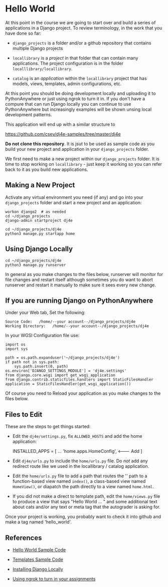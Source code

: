 Hello World
===========

At this point in the course we are going to start over and build a series of
applications in a Django project.  To review terminology, in the work that you
have done so far:

* `django_projects` is a folder and/or a github repository that contains multiple
Django projects

* `locallibrary` is a *project* in that folder that can contain many applications.  The
project configuration is in the folder `localllibrary/locallibrary`.

* `catalog` is an *application* within the `locallibrary` project that has models,
views, templates, admin configurations, etc.

At this point you should be doing development
locally and uploading it to PythonAnywhere or just using ngrok to turn it in. If
you don't have a compure that can run Django locally you can continue to use
PythonAnywhere but increasingly examples will be shown unsing local development
patterns.

This application will end up with a similar structure to

https://github.com/csev/dj4e-samples/tree/master/dj4e

**Do not clone this repository**.  It is jsut to be used as sample code as you
build your new project and application in your `django_projects` folder.

We first need to make a new project within our `django_projects` folder.   It is time
to stop working on `locallibrary` - just keep it working so you can refer back to it
as you build new applications.

Making a New Project
--------------------

Activate any virtual environment you need (if any) and go into your `django_projects` folder
and start a new project and an application:

    workon django2  # as needed
    cd ~/django_projects
    django-admin startproject dj4e

    cd ~/django_projects/dj4e
    python3 manage.py startapp home

Using Django Locally
--------------------

    cd ~/django_projects/dj4e
    python3 manage.py runserver

In general as you make changes to the files below, runserver will monitor
for file changes and restart itself although sometimes you do want to abort
runserver and restart it manually to make sure it sees every new change.

If you are running Django on PythonAnywhere
-------------------------------------------

Under your Web tab, Set the following:

    Source Code:   /home/--your account--/django_projects/dj4e
    Working Directory:   /home/--your account--/django_projects/dj4e

In your WGSI Configuration file use:

    import os
    import sys

    path = os.path.expanduser('~/django_projects/dj4e')
    if path not in sys.path:
        sys.path.insert(0, path)
    os.environ['DJANGO_SETTINGS_MODULE'] = 'dj4e.settings'
    from django.core.wsgi import get_wsgi_application
    from django.contrib.staticfiles.handlers import StaticFilesHandler
    application = StaticFilesHandler(get_wsgi_application())

Of course you need to Reload your application as you make changes to the files below.

Files to Edit
-------------

These are the steps to get things started:

* Edit the `dj4e/settings.py`, fix `ALLOWED_HOSTS` and add the home application:

    INSTALLED_APPS = [
        ...
        'home.apps.HomeConfig',    <--- Add
    ]

* Edit `dj4e/urls.py` to include the `home/urls.py` file.  Do *not* add any redirect
route like we used in the locallibrary / catalog application.

* Edit the `home/urls.py` file to add a path that routes the '' path to a function-based view
named `index()`, a class-based view named `HomeView()`, or diapatch the path directly to a
view named `home.html`.

* If you did not make a direct to template path, edit
the `home/views.py` file to produce a view that says "Hello World ... " and
some additional text about cats and/or any text or meta tag
that the autograder is asking for.

Once your project is working, you probably want to check it into github and make a tag
named 'hello_world'.

References
----------

* <a href="https://github.com/csev/dj4e-samples/tree/master/dj4e" target="_blank">Hello World Sample Code</a>

* <a href="https://github.com/csev/dj4e-samples/tree/master/samples/templates" target="_blank">Templates Sample Code</a>

* <a href="dj_install.md" target="_blank">Installing Django Locally</a>

* <a href="../ngrok" target="_blank">Using ngrok to turn in your assignments</a>


